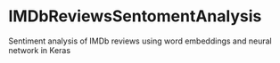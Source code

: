 # IMDbReviewsSentomentAnalysis
Sentiment analysis of IMDb reviews using word embeddings and neural network in Keras
